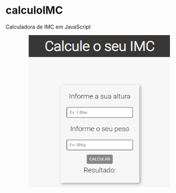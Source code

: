 # calculoIMC
Calculadora de IMC em JavaScript

<p align="center">
  <img width="380" height="410" src="./readme/imc.png">
</p>
